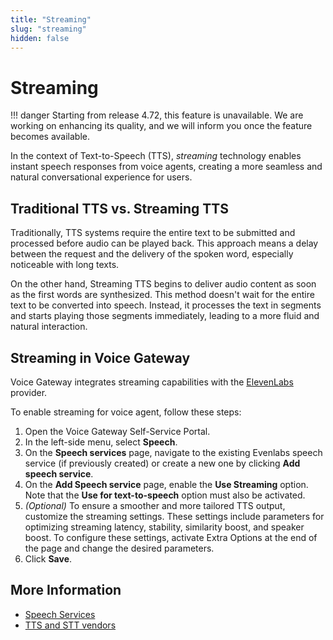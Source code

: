 ```yaml
---
title: "Streaming"
slug: "streaming"
hidden: false
---
```


# Streaming

!!! danger
    Starting from release 4.72, this feature is unavailable. We are working on enhancing its quality, and we will inform you once the feature becomes available.

In the context of Text-to-Speech (TTS), _streaming_ technology enables instant speech responses from voice agents, creating a more seamless and natural conversational experience for users.

## Traditional TTS vs. Streaming TTS

Traditionally, TTS systems require the entire text to be submitted and processed before audio can be played back.
This approach means a delay between the request and the delivery of the spoken word,
especially noticeable with long texts.

On the other hand, Streaming TTS begins to deliver audio content as soon as the first words are synthesized. This method doesn't wait for the entire text to be converted into speech. Instead, it processes the text in segments and starts playing those segments immediately, leading to a more fluid and natural interaction.

## Streaming in Voice Gateway

Voice Gateway integrates streaming capabilities with the [ElevenLabs](https://elevenlabs.io/) provider.

To enable streaming for voice agent, follow these steps:

1. Open the Voice Gateway Self-Service Portal.
2. In the left-side menu, select **Speech**.
3. On the **Speech services** page, navigate to the existing Evenlabs speech service (if previously created) or create a new one by clicking **Add speech service**.
4. On the **Add Speech service** page, enable the **Use Streaming** option. Note that the **Use for text-to-speech** option must also be activated.
5. _(Optional)_ To ensure a smoother and more tailored TTS output, customize the streaming settings. These settings include parameters for optimizing streaming latency, stability, similarity boost, and speaker boost. To configure these settings, activate Extra Options at the end of the page and change the desired parameters.
6. Click **Save**.

## More Information

- [Speech Services](speech-services.md)
- [TTS and STT vendors](../references/tts-and-stt-vendors.md)